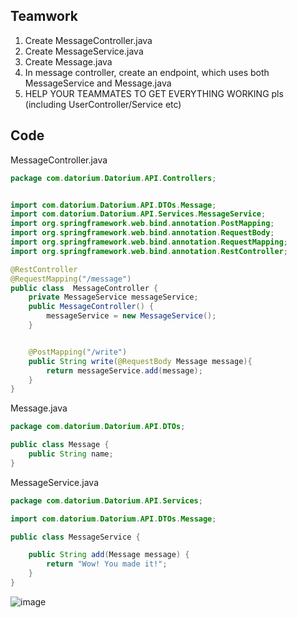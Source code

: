 ## Teamwork
1. Create MessageController.java
2. Create MessageService.java
3. Create Message.java
4. In message controller, create an endpoint, which uses both MessageService and Message.java
5. HELP YOUR TEAMMATES TO GET EVERYTHING WORKING pls (including UserController/Service etc)

## Code
MessageController.java
```java
package com.datorium.Datorium.API.Controllers;


import com.datorium.Datorium.API.DTOs.Message;
import com.datorium.Datorium.API.Services.MessageService;
import org.springframework.web.bind.annotation.PostMapping;
import org.springframework.web.bind.annotation.RequestBody;
import org.springframework.web.bind.annotation.RequestMapping;
import org.springframework.web.bind.annotation.RestController;

@RestController
@RequestMapping("/message")
public class  MessageController {
    private MessageService messageService;
    public MessageController() {
        messageService = new MessageService();
    }


    @PostMapping("/write")
    public String write(@RequestBody Message message){
        return messageService.add(message);
    }
}
```

Message.java
```java
package com.datorium.Datorium.API.DTOs;

public class Message {
    public String name;
}
```

MessageService.java
```java
package com.datorium.Datorium.API.Services;

import com.datorium.Datorium.API.DTOs.Message;

public class MessageService {

    public String add(Message message) {
        return "Wow! You made it!";
    }
}
```

![image](https://github.com/user-attachments/assets/18039c2e-b20a-4dfb-8c6f-b4cc7c4ceb73)


